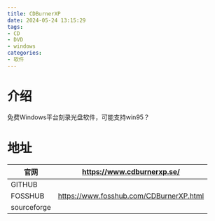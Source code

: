 ```yaml
---
title: CDBurnerXP
date: 2024-05-24 13:15:29
tags:
- CD
- DVD
- windows
categories:
- 软件
---
```


# 介绍

免费Windows平台刻录光盘软件，可能支持win95？

<!-- more -->

# 地址
| 官网      | https://www.cdburnerxp.se/ |
| ----------- | ----------- |
| GITHUB      |        |
| FOSSHUB     | https://www.fosshub.com/CDBurnerXP.html        |
| sourceforge |       |
